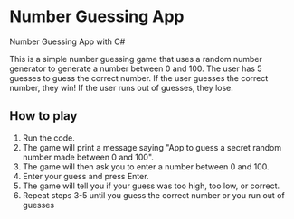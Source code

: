 # Number Guessing App
Number Guessing App with C#

This is a simple number guessing game that uses a random number generator to generate a number between 0 and 100. The user has 5 guesses to guess the correct number. If the user guesses the correct number, they win! If the user runs out of guesses, they lose.

## How to play

1. Run the code.
2. The game will print a message saying "App to guess a secret random number made between 0 and 100".
3. The game will then ask you to enter a number between 0 and 100.
4. Enter your guess and press Enter.
5. The game will tell you if your guess was too high, too low, or correct.
6. Repeat steps 3-5 until you guess the correct number or you run out of guesses
